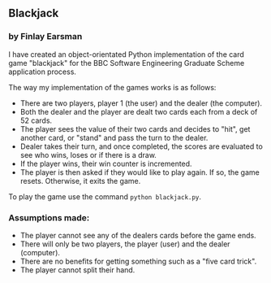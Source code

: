 ## Blackjack
### by Finlay Earsman

I have created an object-orientated Python implementation of the card game "blackjack" for the BBC Software Engineering Graduate Scheme application process.

The way my implementation of the games works is as follows:

- There are two players, player 1 (the user) and the dealer (the computer).
- Both the dealer and the player are dealt two cards each from a deck of 52 cards.
- The player sees the value of their two cards and decides to "hit", get another card, or "stand" and pass the turn to the dealer.
- Dealer takes their turn, and once completed, the scores are evaluated to see who wins, loses or if there is a draw.
- If the player wins, their win counter is incremented.
- The player is then asked if they would like to play again. If so, the game resets. Otherwise, it exits the game.

To play the game use the command `python blackjack.py`.

### Assumptions made:
- The player cannot see any of the dealers cards before the game ends.
- There will only be two players, the player (user) and the dealer (computer).
- There are no benefits for getting something such as a "five card trick".
- The player cannot split their hand.
